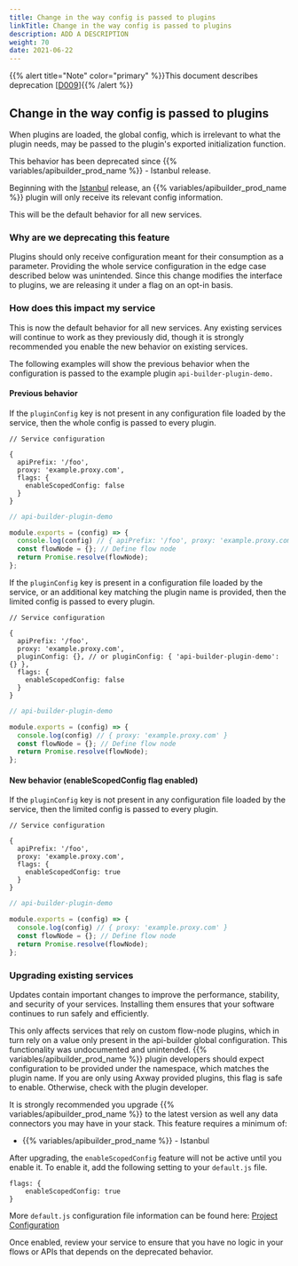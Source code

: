 ```yaml
---
title: Change in the way config is passed to plugins
linkTitle: Change in the way config is passed to plugins
description: ADD A DESCRIPTION
weight: 70
date: 2021-06-22
---
```


{{% alert title="Note" color="primary" %}}This document describes deprecation \[[D009](/docs/deprecations/#D009)\]{{% /alert %}}

## Change in the way config is passed to plugins

When plugins are loaded, the global config, which is irrelevant to what the plugin needs, may be passed to the plugin's exported initialization function.

This behavior has been deprecated since {{% variables/apibuilder_prod_name %}} - Istanbul release.

Beginning with the [Istanbul](/docs/release_notes/standalone_-_23_november_2018/) release, an {{% variables/apibuilder_prod_name %}} plugin will only receive its relevant config information.

This will be the default behavior for all new services.

### Why are we deprecating this feature

Plugins should only receive configuration meant for their consumption as a parameter. Providing the whole service configuration in the edge case described below was unintended. Since this change modifies the interface to plugins, we are releasing it under a flag on an opt-in basis.

### How does this impact my service

This is now the default behavior for all new services. Any existing services will continue to work as they previously did, though it is strongly recommended you enable the new behavior on existing services.

The following examples will show the previous behavior when the configuration is passed to the example plugin `api-builder-plugin-demo.`

#### Previous behavior

If the `pluginConfig` key is not present in any configuration file loaded by the service, then the whole config is passed to every plugin.

```
// Service configuration

{
  apiPrefix: '/foo',
  proxy: 'example.proxy.com',
  flags: {
    enableScopedConfig: false
  }
}
```

```javascript
// api-builder-plugin-demo

module.exports = (config) => {
  console.log(config) // { apiPrefix: '/foo', proxy: 'example.proxy.com', flags: { enableScopedConfig: false } }
  const flowNode = {}; // Define flow node
  return Promise.resolve(flowNode);
};
```

If the `pluginConfig` key is present in a configuration file loaded by the service, or an additional key matching the plugin name is provided, then the limited config is passed to every plugin.

```
// Service configuration

{
  apiPrefix: '/foo',
  proxy: 'example.proxy.com',
  pluginConfig: {}, // or pluginConfig: { 'api-builder-plugin-demo': {} },
  flags: {
    enableScopedConfig: false
  }
}
```

```javascript
// api-builder-plugin-demo

module.exports = (config) => {
  console.log(config) // { proxy: 'example.proxy.com' }
  const flowNode = {}; // Define flow node
  return Promise.resolve(flowNode);
};
```

#### New behavior (enableScopedConfig flag enabled)

If the `pluginConfig` key is not present in any configuration file loaded by the service, then the limited config is passed to every plugin.

```
// Service configuration

{
  apiPrefix: '/foo',
  proxy: 'example.proxy.com',
  flags: {
    enableScopedConfig: true
  }
}
```

```javascript
// api-builder-plugin-demo

module.exports = (config) => {
  console.log(config) // { proxy: 'example.proxy.com' }
  const flowNode = {}; // Define flow node
  return Promise.resolve(flowNode);
};
```

### Upgrading existing services

Updates contain important changes to improve the performance, stability, and security of your services. Installing them ensures that your software continues to run safely and efficiently.

This only affects services that rely on custom flow-node plugins, which in turn rely on a value only present in the api-builder global configuration. This functionality was undocumented and unintended. {{% variables/apibuilder_prod_name %}} plugin developers should expect configuration to be provided under the namespace, which matches the plugin name. If you are only using Axway provided plugins, this flag is safe to enable. Otherwise, check with the plugin developer.

It is strongly recommended you upgrade {{% variables/apibuilder_prod_name %}} to the latest version as well any data connectors you may have in your stack. This feature requires a minimum of:

* {{% variables/apibuilder_prod_name %}} - Istanbul

After upgrading, the `enableScopedConfig` feature will not be active until you enable it. To enable it, add the following setting to your `default.js` file.

```
flags: {
    enableScopedConfig: true
}
```

More `default.js` configuration file information can be found here: [Project Configuration](/docs/developer_guide/project/configuration/project_configuration/#flags)

Once enabled, review your service to ensure that you have no logic in your flows or APIs that depends on the deprecated behavior.
